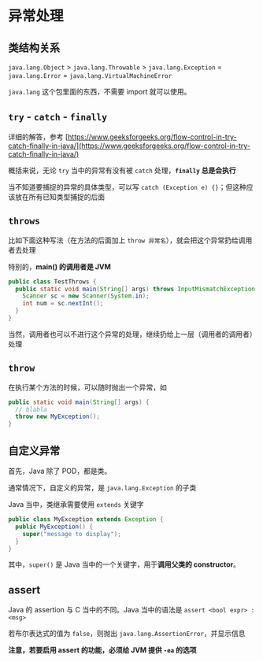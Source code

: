 # 异常处理

## 类结构关系

`java.lang.Object` > `java.lang.Throwable` > `java.lang.Exception` = `java.lang.Error` = `java.lang.VirtualMachineError`

`java.lang` 这个包里面的东西，不需要 import 就可以使用。

## `try` - `catch` - `finally`

详细的解答，参考 [https://www.geeksforgeeks.org/flow-control-in-try-catch-finally-in-java/](https://www.geeksforgeeks.org/flow-control-in-try-catch-finally-in-java/)

概括来说，无论 `try` 当中的异常有没有被 `catch` 处理，**`finally` 总是会执行**

当不知道要捕捉的异常的具体类型，可以写 `catch (Exception e) {}`；但这种应该放在所有已知类型捕捉的后面

## `throws`

比如下面这种写法（在方法的后面加上 `throw 异常名`），就会把这个异常扔给调用者去处理

特别的，**main() 的调用者是 JVM**

```java
public class TestThrows {
  public static void main(String[] args) throws InputMismatchException {
    Scanner sc = new Scanner(System.in);
    int num = sc.nextInt();
  }
}
```

当然，调用者也可以不进行这个异常的处理，继续扔给上一层（调用者的调用者）处理

## `throw`

在执行某个方法的时候，可以随时抛出一个异常，如

```java
public static void main(String[] args) {
  // blabla
  throw new MyException();
}
```

## 自定义异常

首先，Java 除了 POD，都是类。

通常情况下，自定义的异常，是 `java.lang.Exception` 的子类

Java 当中，类继承需要使用 `extends` 关键字

```java
public class MyException extends Exception {
  public MyException() {
    super("message to display");
  }
}
```

其中，`super()` 是 Java 当中的一个关键字，用于**调用父类的 constructor**。

## assert

Java 的 assertion 与 C 当中的不同。Java 当中的语法是
`assert <bool expr> : <msg>`

若布尔表达式的值为 `false`，则抛出 `java.lang.AssertionError`，并显示信息

**注意，若要启用 assert 的功能，必须给 JVM 提供 `-ea` 的选项**
